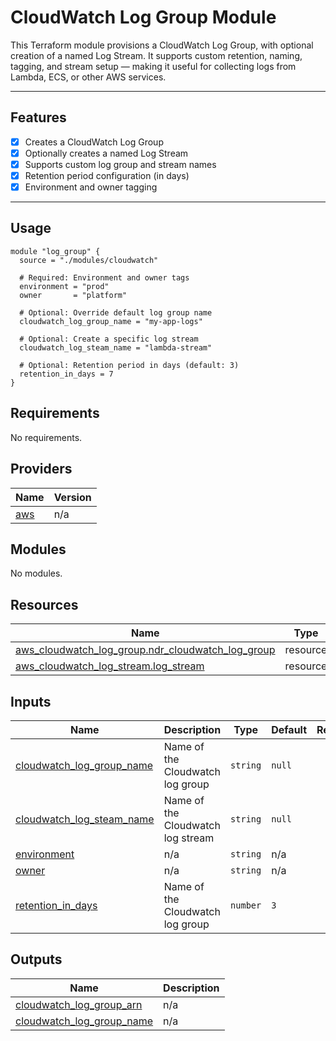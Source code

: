 # CloudWatch Log Group Module

This Terraform module provisions a CloudWatch Log Group, with optional creation of a named Log Stream. It supports custom retention, naming, tagging, and stream setup — making it useful for collecting logs from Lambda, ECS, or other AWS services.

---

## Features

- [x] Creates a CloudWatch Log Group
- [x] Optionally creates a named Log Stream
- [x] Supports custom log group and stream names
- [x] Retention period configuration (in days)
- [x] Environment and owner tagging

---

## Usage

```hcl
module "log_group" {
  source = "./modules/cloudwatch"

  # Required: Environment and owner tags
  environment = "prod"
  owner       = "platform"

  # Optional: Override default log group name
  cloudwatch_log_group_name = "my-app-logs"

  # Optional: Create a specific log stream
  cloudwatch_log_steam_name = "lambda-stream"

  # Optional: Retention period in days (default: 3)
  retention_in_days = 7
}

```

<!-- BEGIN_TF_DOCS -->

## Requirements

No requirements.

## Providers

| Name                                             | Version |
| ------------------------------------------------ | ------- |
| <a name="provider_aws"></a> [aws](#provider_aws) | n/a     |

## Modules

No modules.

## Resources

| Name                                                                                                                                                  | Type     |
| ----------------------------------------------------------------------------------------------------------------------------------------------------- | -------- |
| [aws_cloudwatch_log_group.ndr_cloudwatch_log_group](https://registry.terraform.io/providers/hashicorp/aws/latest/docs/resources/cloudwatch_log_group) | resource |
| [aws_cloudwatch_log_stream.log_stream](https://registry.terraform.io/providers/hashicorp/aws/latest/docs/resources/cloudwatch_log_stream)             | resource |

## Inputs

| Name                                                                                                         | Description                       | Type     | Default | Required |
| ------------------------------------------------------------------------------------------------------------ | --------------------------------- | -------- | ------- | :------: |
| <a name="input_cloudwatch_log_group_name"></a> [cloudwatch_log_group_name](#input_cloudwatch_log_group_name) | Name of the Cloudwatch log group  | `string` | `null`  |    no    |
| <a name="input_cloudwatch_log_steam_name"></a> [cloudwatch_log_steam_name](#input_cloudwatch_log_steam_name) | Name of the Cloudwatch log stream | `string` | `null`  |    no    |
| <a name="input_environment"></a> [environment](#input_environment)                                           | n/a                               | `string` | n/a     |   yes    |
| <a name="input_owner"></a> [owner](#input_owner)                                                             | n/a                               | `string` | n/a     |   yes    |
| <a name="input_retention_in_days"></a> [retention_in_days](#input_retention_in_days)                         | Name of the Cloudwatch log group  | `number` | `3`     |    no    |

## Outputs

| Name                                                                                                           | Description |
| -------------------------------------------------------------------------------------------------------------- | ----------- |
| <a name="output_cloudwatch_log_group_arn"></a> [cloudwatch_log_group_arn](#output_cloudwatch_log_group_arn)    | n/a         |
| <a name="output_cloudwatch_log_group_name"></a> [cloudwatch_log_group_name](#output_cloudwatch_log_group_name) | n/a         |

<!-- END_TF_DOCS -->
